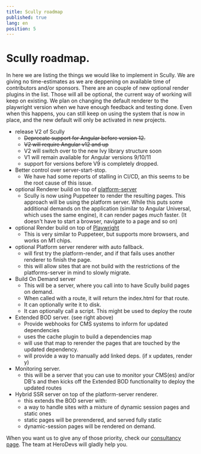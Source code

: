 ```yaml
---
title: Scully roadmap
published: true
lang: en
position: 5
---
```


# Scully roadmap.

In here we are listing the things we would like to implement in Scully.
We are giving no time-estimates as we are deppening on available time of contributors and/or sponsors.
There are an couple of new optional render plugins in the list. Those will all be optional, the current way of working will keep on existing. We plan on changing the default renderer to the playwright version  when we have enough feedback and testing done. Even when this happens, you can still keep on using the system that is now in place, and the new default will only be activated in new projects.

- release V2 of Scully
  - ~~Deprecate support for Angular before version 12.~~
  - ~~V2 will require Angular v12 and up~~
  - V2 will switch over to the new Ivy library structure soon
  - V1 will remain available for Angular versions 9/10/11
  - support for versions before V9 is completely dropped.
- Better control over server-start-stop.
  - We have had some reports of stalling in CI/CD, an this seems to be the root cause of this issue.
- optional Renderer build on top of [platform-server](https://angular.io/api/platform-server)
  - Scully is now using Puppeteer to render the resulting pages. This approach will be using the platform server. While this puts some additional demands on the application (similar to Angular Universal, which uses the same engine), it can render pages _much_ faster. (It doesn't have to start a browser, navigate to a page and so on)
- optional Render build on top of [Playwright](https://github.com/microsoft/playwright)
  - This is very similar to Puppeteer, but supports more browsers, and works on M1 chips.
- optional Platform server renderer with auto fallback.
  - will first try the platform-render, and if that fails uses another renderer to finish the page.
  - this will allow sites that are not build with the restrictions of the platforms-server in mind to slowly migrate.
- Build On Demand server
  - This will be a server, where you call into to have Scully build pages on demand.
  - When called with a route, it will return the index.html for that route.
  - It can optionally write it to disk.
  - It can optionally call a script. This might be used to deploy the route
- Extended BOD server. (see right above)
  - Provide webhooks for CMS systems to inform for updated dependencies
  - uses the cache plugin to build a dependencies map
  - will use that map to rerender the pages that are touched by the updated dependency.
  - will provide a way to manually add linked deps. (if x updates, render y)
- Monitoring server.
  - this will be a server that you can use to monitor your CMS(es) and/or DB's and then kicks off the Extended BOD functionality to deploy the updated routes
- Hybrid SSR server on top of the platform-server renderer.
  - this extends the BOD server with:
  - a way to handle sites with a mixture of dynamic session pages and static ones
  - static pages will be prerendered, and served fully static
  - dynamic-session pages will be rendered on demand.

When you want us to give any of those priority, check our [consultancy page](./consutancy.md). The team at HeroDevs will gladly help you.
